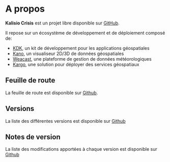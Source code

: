 # A propos

**Kalisio Crisis** est un projet libre disponible sur [GitHub](https://github.com/kalisio/crisis).

Il repose sur un écosystème de développement et de déploiement composé de:
* [KDK](https://kalisio.github.io/kdk/), un kit de développement pour les applications géospatiales
* [Kano](https://kalisio.github.io/kano/), un visualiseur 2D/3D de données géospatiales
* [Weacast](https://weacast.github.io/weacast-docs/), une plateforme de gestion de données météorologiques
* [Kargo](https://kalisio.github.io/kargo/), une solution pour déployer des services géospatiaux

## Feuille de route

La feuille de route est disponible sur [Github](https://github.com/kalisio/crisis/projects/1).

## Versions

La liste des différentes versions est disponible sur [Github](https://github.com/kalisio/crisis/milestones)

## Notes de version

La liste des modifications apportées à chaque version est disponible sur [Github](https://github.com/kalisio/crisis/blob/master/CHANGELOG.md)